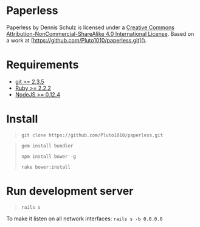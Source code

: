 # Paperless

Paperless by Dennis Schulz is licensed under a [Creative Commons Attribution-NonCommercial-ShareAlike 4.0 International License](http://creativecommons.org/licenses/by-nc-sa/4.0/). Based on a work at [https://github.com/Pluto1010/paperless.git]().

# Requirements
* [git >= 2.3.5](https://git-scm.com/)
* [Ruby >= 2.2.2](https://www.ruby-lang.org/)
* [NodeJS >= 0.12.4](https://nodejs.org/)

# Install
> `git clone https://github.com/Pluto1010/paperless.git`

> `gem install bundler`
> 
> `npm install bower -g`
> 
> `rake bower:install`

# Run development server
> `rails s`

To make it listen on all network interfaces: `rails s -b 0.0.0.0`

